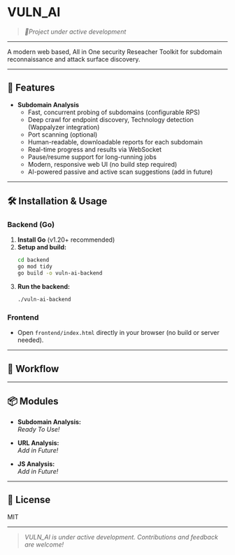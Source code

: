 # VULN_AI

> *_🚧Project under active development_*
---
A modern web based, All in One security Reseacher Toolkit for subdomain reconnaissance and attack surface discovery.

---

## 🚀 Features

- **Subdomain Analysis**
  - Fast, concurrent probing of subdomains (configurable RPS)
  - Deep crawl for endpoint discovery, Technology detection (Wappalyzer integration)
  - Port scanning (optional)
  - Human-readable, downloadable reports for each subdomain
  - Real-time progress and results via WebSocket
  - Pause/resume support for long-running jobs
  - Modern, responsive web UI (no build step required)
  - AI-powered passive and active scan suggestions (add in future)

---

## 🛠️ Installation & Usage

### Backend (Go)

1. **Install Go** (v1.20+ recommended)
2. **Setup and build:**
   ```sh
   cd backend
   go mod tidy
   go build -o vuln-ai-backend
   ```
3. **Run the backend:**
   ```sh
   ./vuln-ai-backend
   ```

### Frontend

- Open `frontend/index.html` directly in your browser (no build or server needed).

---

## 📝 Workflow


---

## 📦 Modules

- **Subdomain Analysis:**  
  _Ready To Use!_
  

- **URL Analysis:**  
  _Add in Future!_

- **JS Analysis:**  
  _Add in Future!_
---


## 📄 License

MIT

---

> _VULN_AI is under active development. Contributions and feedback are welcome!_ 
